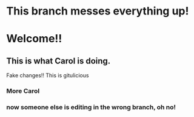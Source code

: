 
# This branch messes everything up!

# Welcome!!

## This is what Carol is doing.


Fake changes!!
This is gitulicious

### More Carol

### now someone else is editing in the wrong branch, oh no!

